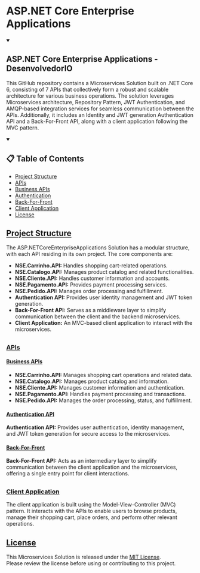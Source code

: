 # ASP.NET Core Enterprise Applications
<details open> 
  <summary> 
    
  ## ASP.NET Core Enterprise Applications - DesenvolvedorIO
  
  </summary>
  
This GitHub repository contains a Microservices Solution built on .NET Core 6, consisting of 7 APIs that collectively form a robust and scalable architecture for various business operations. The solution leverages Microservices architecture, Repository Pattern, JWT Authentication, and AMQP-based integration services for seamless communication between the APIs. Additionally, it includes an Identity and JWT generation Authentication API and a Back-For-Front API, along with a client application following the MVC pattern.

</details>

<details open> 
  <summary>
    
## 📋 Table of Contents
  
  </summary>
  
- [Project Structure](#project-structure)
- [APIs](#apis)
- [Business APIs](#business-apis)
- [Authentication](#authentication-api)
- [Back-For-Front](#back-for-front)
- [Client Application](#client-application)
- [License](#license)
  
</details>

## [Project Structure](#project-structure)
The ASP.NETCoreEnterpriseApplications Solution has a modular structure, with each API residing in its own project. The core components are:

<ul>
  <li><b>NSE.Carrinho.API:</b> Handles shopping cart-related operations.</li>
  <li><b>NSE.Catalogo.API:</b> Manages product catalog and related functionalities.</li>
  <li><b>NSE.Cliente.API:</b> Handles customer information and accounts.</li>
  <li><b>NSE.Pagamento.API:</b> Provides payment processing services.</li>
  <li><b>NSE.Pedido.API:</b> Manages order processing and fulfillment.</li>
  <li><b>Authentication API:</b> Provides user identity management and JWT token generation.</li>
  <li><b>Back-For-Front API:</b> Serves as a middleware layer to simplify communication between the client and the backend microservices.</li>
  <li><b>Client Application:</b> An MVC-based client application to interact with the microservices.</li>
</ul>

##

### [APIs](#apis)

  #### [Business APIs](#business-apis)
  <ul>
    <li><b>NSE.Carrinho.API:</b> Manages shopping cart operations and related data.</li>
    <li><b>NSE.Catalogo.API:</b> Manages product catalog and information.</li>
    <li><b>NSE.Cliente.API:</b> Manages customer information and authentication.</li>
    <li><b>NSE.Pagamento.API:</b> Handles payment processing and transactions.</li>
    <li><b>NSE.Pedido.API:</b> Manages the order processing, status, and fulfillment.</li>
  </ul>
  
  #### [Authentication API](#authentication-api)
  <b>Authentication API:</b> Provides user authentication, identity management, and JWT token generation for secure access to the microservices.

#### [Back-For-Front](#back-for-front)
<b>Back-For-Front API:</b> Acts as an intermediary layer to simplify communication between the client application and the microservices, offering a single entry point for client interactions.

##

### [Client Application](#client-application)
The client application is built using the Model-View-Controller (MVC) pattern. It interacts with the APIs to enable users to browse products, manage their shopping cart, place orders, and perform other relevant operations.

##

## [License](#license)
This Microservices Solution is released under the <a href="./LICENSE" target="_blank">MIT License</a>. 
</br>
Please review the license before using or contributing to this project.
